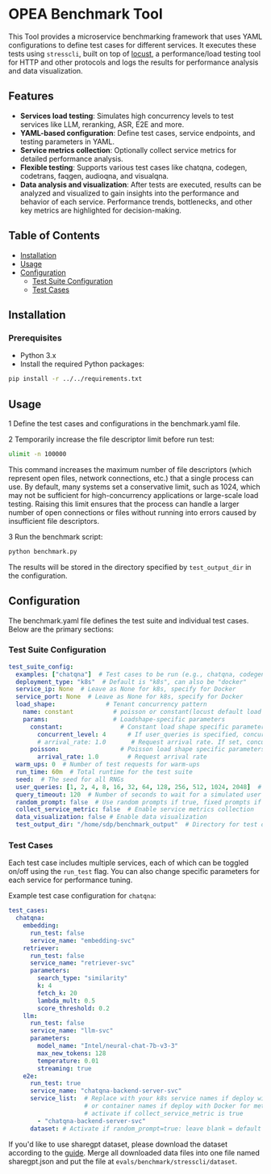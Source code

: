 # OPEA Benchmark Tool

This Tool provides a microservice benchmarking framework that uses YAML configurations to define test cases for different services. It executes these tests using `stresscli`, built on top of [locust](https://github.com/locustio/locust), a performance/load testing tool for HTTP and other protocols and logs the results for performance analysis and data visualization.

## Features

- **Services load testing**: Simulates high concurrency levels to test services like LLM, reranking, ASR, E2E and more.
- **YAML-based configuration**: Define test cases, service endpoints, and testing parameters in YAML.
- **Service metrics collection**: Optionally collect service metrics for detailed performance analysis.
- **Flexible testing**: Supports various test cases like chatqna, codegen, codetrans, faqgen, audioqna, and visualqna.
- **Data analysis and visualization**: After tests are executed, results can be analyzed and visualized to gain insights into the performance and behavior of each service. Performance trends, bottlenecks, and other key metrics are highlighted for decision-making.

## Table of Contents

- [Installation](#installation)
- [Usage](#usage)
- [Configuration](#configuration)
  - [Test Suite Configuration](#test-suite-configuration)
  - [Test Cases](#test-cases)


## Installation

### Prerequisites

- Python 3.x
- Install the required Python packages:

```bash
pip install -r ../../requirements.txt
```

## Usage

1 Define the test cases and configurations in the benchmark.yaml file.

2 Temporarily increase the file descriptor limit before run test:

```bash
ulimit -n 100000
```

This command increases the maximum number of file descriptors (which represent open files, network connections, etc.) that a single process can use. By default, many systems set a conservative limit, such as 1024, which may not be sufficient for high-concurrency applications or large-scale load testing. Raising this limit ensures that the process can handle a larger number of open connections or files without running into errors caused by insufficient file descriptors.

3 Run the benchmark script:

```bash
python benchmark.py
```

The results will be stored in the directory specified by `test_output_dir` in the configuration.


## Configuration

The benchmark.yaml file defines the test suite and individual test cases. Below are the primary sections:

### Test Suite Configuration

```yaml
test_suite_config: 
  examples: ["chatqna"]  # Test cases to be run (e.g., chatqna, codegen)
  deployment_type: "k8s"  # Default is "k8s", can also be "docker"
  service_ip: None  # Leave as None for k8s, specify for Docker
  service_port: None  # Leave as None for k8s, specify for Docker
  load_shape:              # Tenant concurrency pattern
    name: constant           # poisson or constant(locust default load shape)
    params:                  # Loadshape-specific parameters
      constant:                # Constant load shape specific parameters, activate only if load_shape.name is constant
        concurrent_level: 4      # If user_queries is specified, concurrent_level is target number of requests per user. If not, it is the number of simulated users
        # arrival_rate: 1.0       # Request arrival rate. If set, concurrent_level will be overridden, constant load will be generated based on arrival-rate
      poisson:                 # Poisson load shape specific parameters, activate only if load_shape.name is poisson
        arrival_rate: 1.0        # Request arrival rate
  warm_ups: 0  # Number of test requests for warm-ups
  run_time: 60m  # Total runtime for the test suite
  seed:  # The seed for all RNGs
  user_queries: [1, 2, 4, 8, 16, 32, 64, 128, 256, 512, 1024, 2048]  # Number of test requests
  query_timeout: 120  # Number of seconds to wait for a simulated user to complete any executing task before exiting. 120 sec by defeult.
  random_prompt: false  # Use random prompts if true, fixed prompts if false
  collect_service_metric: false  # Enable service metrics collection
  data_visualization: false # Enable data visualization
  test_output_dir: "/home/sdp/benchmark_output"  # Directory for test outputs
```

### Test Cases

Each test case includes multiple services, each of which can be toggled on/off using the `run_test` flag. You can also change specific parameters for each service for performance tuning.

Example test case configuration for `chatqna`:

```yaml
test_cases:
  chatqna:
    embedding:
      run_test: false
      service_name: "embedding-svc"
    retriever:
      run_test: false
      service_name: "retriever-svc"
      parameters:
        search_type: "similarity"
        k: 4
        fetch_k: 20
        lambda_mult: 0.5
        score_threshold: 0.2
    llm:
      run_test: false
      service_name: "llm-svc"
      parameters:
        model_name: "Intel/neural-chat-7b-v3-3"
        max_new_tokens: 128
        temperature: 0.01
        streaming: true
    e2e:
      run_test: true
      service_name: "chatqna-backend-server-svc"
      service_list:  # Replace with your k8s service names if deploy with k8s
                     # or container names if deploy with Docker for metrics collection,
                     # activate if collect_service_metric is true
        - "chatqna-backend-server-svc"
      dataset: # Activate if random_prompt=true: leave blank = default dataset(WebQuestions) or sharegpt
```
If you'd like to use sharegpt dataset, please download the dataset according to the [guide](https://github.com/lm-sys/FastChat/issues/90#issuecomment-1493250773). Merge all downloaded data files into one file named sharegpt.json and put the file at `evals/benchmark/stresscli/dataset`.
